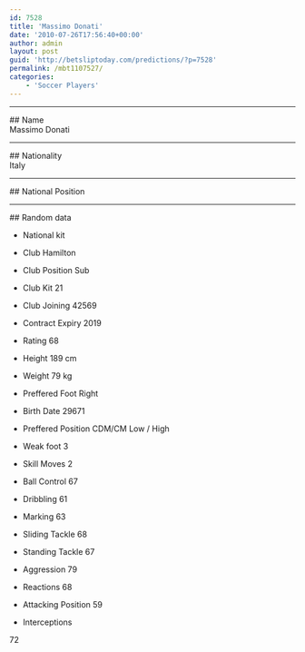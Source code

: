 ```yaml
---
id: 7528
title: 'Massimo Donati'
date: '2010-07-26T17:56:40+00:00'
author: admin
layout: post
guid: 'http://betsliptoday.com/predictions/?p=7528'
permalink: /mbt1107527/
categories:
    - 'Soccer Players'
---
```


- - - - - -

\## Name  
 Massimo Donati

- - - - - -

\## Nationality  
 Italy

- - - - - -

\## National Position

- - - - - -

\## Random data

- National kit
- Club
 Hamilton

- Club Position
 Sub

- Club Kit
 21

- Club Joining
 42569

- Contract Expiry
 2019

- Rating
 68

- Height
 189 cm

- Weight
 79 kg

- Preffered Foot
 Right

- Birth Date
 29671

- Preffered Position
 CDM/CM Low / High

- Weak foot
 3

- Skill Moves
 2

- Ball Control
 67

- Dribbling
 61

- Marking
 63

- Sliding Tackle
 68

- Standing Tackle
 67

- Aggression
 79

- Reactions
 68

- Attacking Position
 59

- Interceptions

 72